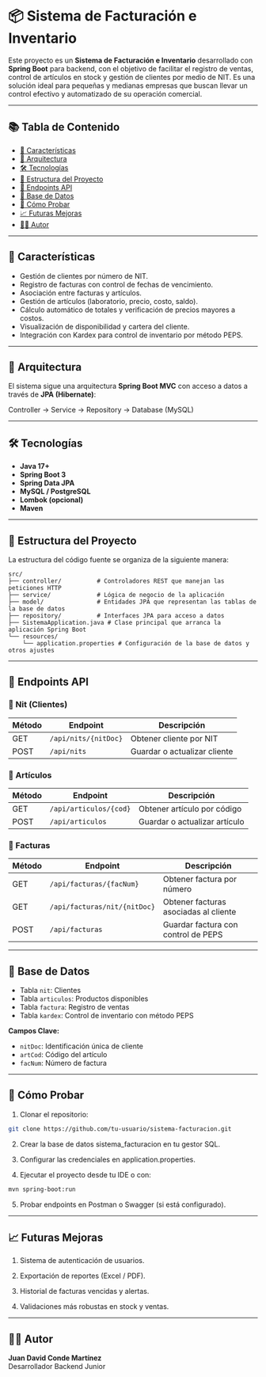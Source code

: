 # 📦 Sistema de Facturación e Inventario

Este proyecto es un **Sistema de Facturación e Inventario** desarrollado con **Spring Boot** para backend, con el objetivo de facilitar el registro de ventas, control de artículos en stock y gestión de clientes por medio de NIT. Es una solución ideal para pequeñas y medianas empresas que buscan llevar un control efectivo y automatizado de su operación comercial.

---

## 📚 Tabla de Contenido

- [🚀 Características](#-características)
- [🧱 Arquitectura](#-arquitectura)
- [🛠️ Tecnologías](#️-tecnologías)
- [📂 Estructura del Proyecto](#-estructura-del-proyecto)
- [🔁 Endpoints API](#-endpoints-api)
- [💾 Base de Datos](#-base-de-datos)
- [🧪 Cómo Probar](#-cómo-probar)
- [📈 Futuras Mejoras](#-futuras-mejoras)
- [🧑‍💻 Autor](#-autor)

---

## 🚀 Características

- Gestión de clientes por número de NIT.
- Registro de facturas con control de fechas de vencimiento.
- Asociación entre facturas y artículos.
- Gestión de artículos (laboratorio, precio, costo, saldo).
- Cálculo automático de totales y verificación de precios mayores a costos.
- Visualización de disponibilidad y cartera del cliente.
- Integración con Kardex para control de inventario por método PEPS.

---

## 🧱 Arquitectura

El sistema sigue una arquitectura **Spring Boot MVC** con acceso a datos a través de **JPA (Hibernate)**:

Controller → Service → Repository → Database (MySQL)


---

## 🛠️ Tecnologías

- **Java 17+**
- **Spring Boot 3**
- **Spring Data JPA**
- **MySQL / PostgreSQL**
- **Lombok (opcional)**
- **Maven**

---

## 📂 Estructura del Proyecto

La estructura del código fuente se organiza de la siguiente manera:

```
src/
├── controller/          # Controladores REST que manejan las peticiones HTTP
├── service/             # Lógica de negocio de la aplicación
├── model/               # Entidades JPA que representan las tablas de la base de datos
├── repository/          # Interfaces JPA para acceso a datos
├── SistemaApplication.java # Clase principal que arranca la aplicación Spring Boot
└── resources/
    └── application.properties # Configuración de la base de datos y otros ajustes
```

---

## 🔁 Endpoints API

### 🔹 Nit (Clientes)
| Método | Endpoint              | Descripción                       |
|--------|------------------------|-----------------------------------|
| GET    | `/api/nits/{nitDoc}`   | Obtener cliente por NIT           |
| POST   | `/api/nits`            | Guardar o actualizar cliente      |

### 🔹 Artículos
| Método | Endpoint              | Descripción                        |
|--------|------------------------|------------------------------------|
| GET    | `/api/articulos/{cod}` | Obtener artículo por código        |
| POST   | `/api/articulos`       | Guardar o actualizar artículo      |

### 🔹 Facturas
| Método | Endpoint                      | Descripción                             |
|--------|-------------------------------|-----------------------------------------|
| GET    | `/api/facturas/{facNum}`      | Obtener factura por número              |
| GET    | `/api/facturas/nit/{nitDoc}`  | Obtener facturas asociadas al cliente   |
| POST   | `/api/facturas`               | Guardar factura con control de PEPS     |

---

## 💾 Base de Datos

- Tabla `nit`: Clientes
- Tabla `articulos`: Productos disponibles
- Tabla `factura`: Registro de ventas
- Tabla `kardex`: Control de inventario con método PEPS

**Campos Clave:**
- `nitDoc`: Identificación única de cliente
- `artCod`: Código del artículo
- `facNum`: Número de factura

---

## 🧪 Cómo Probar

1. Clonar el repositorio:
```bash
git clone https://github.com/tu-usuario/sistema-facturacion.git
```
2. Crear la base de datos sistema_facturacion en tu gestor SQL.

3. Configurar las credenciales en application.properties.

4. Ejecutar el proyecto desde tu IDE o con:
```bash
mvn spring-boot:run
```

5. Probar endpoints en Postman o Swagger (si está configurado).

---

## 📈 Futuras Mejoras

1. Sistema de autenticación de usuarios.

2. Exportación de reportes (Excel / PDF).

3. Historial de facturas vencidas y alertas.

4. Validaciones más robustas en stock y ventas.

---

## 🧑‍💻 Autor

**Juan David Conde Martínez**  
Desarrollador Backend Junior  

